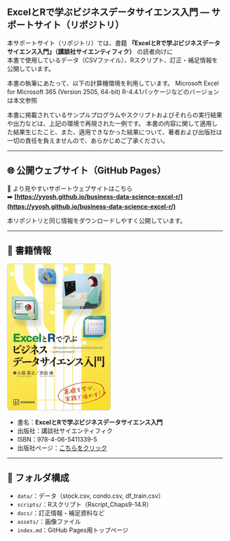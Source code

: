 ## ExcelとRで学ぶビジネスデータサイエンス入門 ― サポートサイト（リポジトリ）

本サポートサイト（リポジトリ）では、書籍 **『ExcelとRで学ぶビジネスデータサイエンス入門』（講談社サイエンティフィク）** の読者向けに  
本書で使用しているデータ（CSVファイル）、Rスクリプト、訂正・補足情報を公開しています。

本書の執筆にあたって、以下の計算機環境を利用しています。
Microsoft Excel for Microsoft 365 (Version 2505, 64-bit)
R-4.4.1パッケージなどのバージョンは本文参照

本書に掲載されているサンプルプログラムやスクリプトおよびそれらの実行結果や出力などは、上記の環境で再現された一例です。
本書の内容に関して適用した結果生じたこと、また、適用できなかった結果について、著者および出版社は一切の責任を負えませんので、あらかじめご了承ください。

---

## 🌐 公開ウェブサイト（GitHub Pages）

📎 より見やすいサポートウェブサイトはこちら  
➡️ **[https://yyosh.github.io/business-data-science-excel-r/](https://yyosh.github.io/business-data-science-excel-r/)**

本リポジトリと同じ情報をダウンロードしやすく公開しています。

---

## 📘 書籍情報

<a href="https://www.kspub.co.jp/book/detail/5411339.html" target="_blank" rel="noopener">
  <img src="./assets/images/bdser-cover.jpg" alt="書籍カバー" width="240px" style="border:1px solid #ccc; border-radius:6px;">
</a>

- 書名：**ExcelとRで学ぶビジネスデータサイエンス入門**  
- 出版社：講談社サイエンティフィク  
- ISBN：978-4-06-5411339-5  
- 出版社ページ：[こちらをクリック](https://www.kspub.co.jp/book/detail/5411339.html)

---

## 📂 フォルダ構成
- `data/`：データ（stock.csv, condo.csv, df_train.csv）  
- `scripts/`：Rスクリプト（Rscript_Chaps9-14.R）  
- `docs/`：訂正情報・補足資料など  
- `assets/`：画像ファイル  
- `index.md`：GitHub Pages用トップページ  

